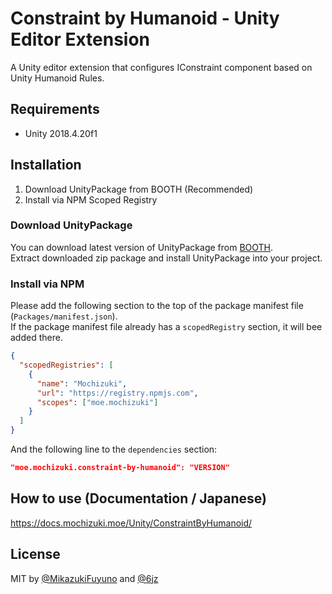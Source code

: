 # Constraint by Humanoid - Unity Editor Extension

A Unity editor extension that configures IConstraint component based on Unity Humanoid Rules.

## Requirements

- Unity 2018.4.20f1

## Installation

1. Download UnityPackage from BOOTH (Recommended)
2. Install via NPM Scoped Registry

### Download UnityPackage

You can download latest version of UnityPackage from [BOOTH](https://natsuneko.booth.pm/items/2284661).  
Extract downloaded zip package and install UnityPackage into your project.

### Install via NPM

Please add the following section to the top of the package manifest file (`Packages/manifest.json`).  
If the package manifest file already has a `scopedRegistry` section, it will bee added there.

```json
{
  "scopedRegistries": [
    {
      "name": "Mochizuki",
      "url": "https://registry.npmjs.com",
      "scopes": ["moe.mochizuki"]
    }
  ]
}
```

And the following line to the `dependencies` section:

```json
"moe.mochizuki.constraint-by-humanoid": "VERSION"
```

## How to use (Documentation / Japanese)

https://docs.mochizuki.moe/Unity/ConstraintByHumanoid/

## License

MIT by [@MikazukiFuyuno](https://twitter.com/MikazukiFuyuno) and [@6jz](https://twitter.com/6jz)
